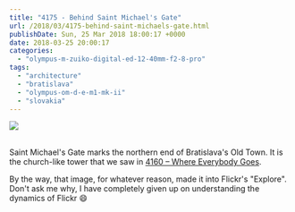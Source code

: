 ```yaml
---
title: "4175 - Behind Saint Michael's Gate"
url: /2018/03/4175-behind-saint-michaels-gate.html
publishDate: Sun, 25 Mar 2018 18:00:17 +0000
date: 2018-03-25 20:00:17
categories: 
  - "olympus-m-zuiko-digital-ed-12-40mm-f2-8-pro"
tags: 
  - "architecture"
  - "bratislava"
  - "olympus-om-d-e-m1-mk-ii"
  - "slovakia"
---
```

<div class="container">
<div class="center"><a target="_blank" href="https://d25zfm9zpd7gm5.cloudfront.net/1200x1200/2017/20170605_142600_lr.jpg"><img class="webfeedsFeaturedVisual" src="https://d25zfm9zpd7gm5.cloudfront.net/0600x0600/2017/20170605_142600_lr.jpg" /></a></div>
</div>
<br />

Saint Michael's Gate marks the northern end of Bratislava's Old Town. It is the church-like tower that we saw in <a href="/2018/03/4160-where-everybody-goes.html" rel="noopener" target="_blank">4160 – Where Everybody Goes</a>. 

<a target="_blank" href="https://d25zfm9zpd7gm5.cloudfront.net/1200x1200/2017/20170605_125107_lr.jpg"><img style="margin: 0pt 0px 0pt 10px; float: right;" src="https://d25zfm9zpd7gm5.cloudfront.net/0150x0150/2017/20170605_125107_lr.jpg" alt="" border="0" /></a> By the way, that image, for whatever reason, made it into Flickr's "Explore". Don't ask me why, I have completely given up on understanding the dynamics of Flickr 😄
